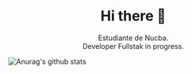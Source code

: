<h1 align="center"> Hi there 👋 </h1>
<p align="center">Estudiante de Nucba. 
<br>
Developer Fullstak in progress. </p>


  ![Anurag's github stats](https://github-readme-stats.vercel.app/api?username=fafomax&show_icons=true&theme=nord)

